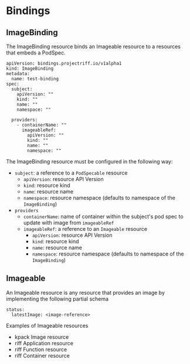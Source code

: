 # Bindings

## ImageBinding

The ImageBinding resource binds an Imageable resource to a resources that embeds a PodSpec.

```
apiVersion: bindings.projectriff.io/v1alpha1
kind: ImageBinding
metadata:
  name: test-binding
spec:
  subject:
    apiVersion: ""
    kind: ""
    name: ""
    namespace: ""

  providers:
    - containerName: ""
      imageableRef:
        apiVersion: ""
        kind: ""
        name: ""
        namespace: ""
```

The ImageBinding resource must be configured in the following way:
* `subject`: a reference to a `PodSpecable` resource
    * `apiVersion`: resource API Version
    * `kind`: resource kind
    * `name`: resource name
    * `namespace`: resource namespace (defaults to namespace of the `ImageBinding`)
* `providers`
    * `containerName`: name of container within the subject's pod spec to update with image from `imageableRef`
    * `imageableRef`: a reference to an `Imageable` resource
        * `apiVersion`: resource API Version
        * `kind`: resource kind
        * `name`: resource name
        * `namespace`: resource namespace (defaults to namespace of the `ImageBinding`)


## Imageable
An Imageable resource is any resource that provides an image by implementing the following partial schema
```
status:
  latestImage: <image-reference>
```

Examples of Imageable resources
* kpack Image resource
* riff Application resource
* riff Function resource
* riff Container resource